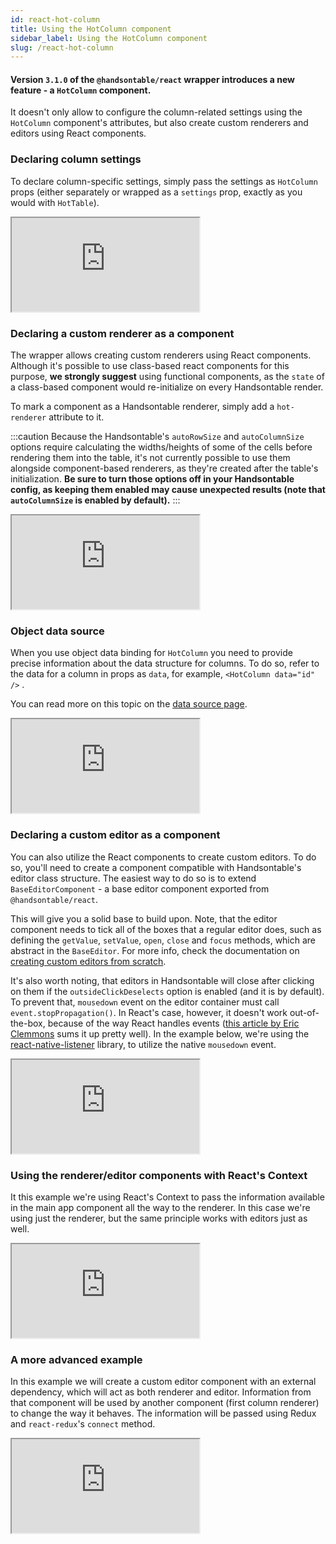 ```yaml
---
id: react-hot-column
title: Using the HotColumn component
sidebar_label: Using the HotColumn component
slug: /react-hot-column
---
```


#### Version `3.1.0` of the `@handsontable/react` wrapper introduces a new feature - a `HotColumn` component.

It doesn't only allow to configure the column-related settings using the `HotColumn` component's attributes, but also create custom renderers and editors using React components.
### Declaring column settings

To declare column-specific settings, simply pass the settings as `HotColumn` props (either separately or wrapped as a `settings` prop, exactly as you would with `HotTable`).

<iframe src="https://codesandbox.io/embed/declaring-column-settings-hknvq?fontsize=14" title="Declaring column settings" allow="geolocation; microphone; camera; midi; vr; accelerometer; gyroscope; payment; ambient-light-sensor; encrypted-media; usb" style={{
  width:'100%',
  height: 390,
  border: 0,
  borderRadius: 4,
  overflow: 'hidden',
}} sandbox="allow-modals allow-forms allow-popups allow-scripts allow-same-origin"></iframe>

### Declaring a custom renderer as a component

The wrapper allows creating custom renderers using React components.
Although it's possible to use class-based react components for this purpose, **we strongly suggest** using functional components, as the `state` of a class-based component would re-initialize on every Handsontable render.

To mark a component as a Handsontable renderer, simply add a `hot-renderer` attribute to it.

:::caution
Because the Handsontable's `autoRowSize` and `autoColumnSize` options require calculating the widths/heights of some of the cells before rendering them into the table, it's not currently possible to use them alongside component-based renderers, as they're created after the table's initialization.
**Be sure to turn those options off in your Handsontable config, as keeping them enabled may cause unexpected results (note that `autoColumnSize` is enabled by default).**
:::

<iframe src="https://codesandbox.io/embed/declaring-column-settings-hexfj?fontsize=14" title="Declaring a custom renderer as a component" allow="geolocation; microphone; camera; midi; vr; accelerometer; gyroscope; payment; ambient-light-sensor; encrypted-media; usb" style={{
  width:'100%',
  height: 390,
  border: 0,
  borderRadius: 4,
  overflow: 'hidden',
}} sandbox="allow-modals allow-forms allow-popups allow-scripts allow-same-origin"></iframe>

### Object data source

When you use object data binding for `HotColumn` you need to provide precise information about the data structure for columns. To do so, refer to the data for a column in props as `data`, for example, `<HotColumn data="id" />` .

You can read more on this topic on the [data source page](data-sources.md#page-object.html).

<iframe src="https://codesandbox.io/embed/object-data-source-b9799?fontsize=14&hidenavigation=1&theme=dark" style={{
  width:'100%',
  height: 390,
  border: 0,
  borderRadius: 4,
  overflow: 'hidden',
}} title="Object data source" allow="geolocation; microphone; camera; midi; vr; accelerometer; gyroscope; payment; ambient-light-sensor; encrypted-media; usb" sandbox="allow-modals allow-forms allow-popups allow-scripts allow-same-origin"></iframe>

### Declaring a custom editor as a component

You can also utilize the React components to create custom editors. To do so, you'll need to create a component compatible with Handsontable's editor class structure. The easiest way to do so is to extend `BaseEditorComponent` - a base editor component exported from `@handsontable/react`.

This will give you a solid base to build upon. Note, that the editor component needs to tick all of the boxes that a regular editor does, such as defining the `getValue`, `setValue`, `open`, `close` and `focus` methods, which are abstract in the `BaseEditor`. For more info, check the documentation on [creating custom editors from scratch](cell-editor.md#-selecteditor-creating-editor-from-scratch).

It's also worth noting, that editors in Handsontable will close after clicking on them if the `outsideClickDeselects` option is enabled (and it is by default).
To prevent that, `mousedown` event on the editor container must call `event.stopPropagation()`. In React's case, however, it doesn't work out-of-the-box, because of the way React handles events ([this article by Eric Clemmons](https://medium.com/@ericclemmons/react-event-preventdefault-78c28c950e46) sums it up pretty well). In the example below, we're using the [react-native-listener](https://www.npmjs.com/package/react-native-listener) library, to utilize the native `mousedown` event.

<iframe src="https://codesandbox.io/embed/declaring-a-custom-editor-as-a-component-s1i0k?fontsize=14" title="Declaring a custom editor as a component" allow="geolocation; microphone; camera; midi; vr; accelerometer; gyroscope; payment; ambient-light-sensor; encrypted-media; usb" style={{
  width:'100%',
  height: 390,
  border: 0,
  borderRadius: 4,
  overflow: 'hidden',
}} sandbox="allow-modals allow-forms allow-popups allow-scripts allow-same-origin"></iframe>

### Using the renderer/editor components with React's Context

It this example we're using React's Context to pass the information available in the main app component all the way to the renderer. In this case we're using just the renderer, but the same principle works with editors just as well.

<iframe src="https://codesandbox.io/embed/using-the-renderer-component-with-reacts-context-m1x09?fontsize=14" title="Using the renderer component with React&#039;s Context" allow="geolocation; microphone; camera; midi; vr; accelerometer; gyroscope; payment; ambient-light-sensor; encrypted-media; usb" style={{
  width:'100%',
  height: 390,
  border: 0,
  borderRadius: 4,
  overflow: 'hidden',
}} sandbox="allow-modals allow-forms allow-popups allow-scripts allow-same-origin"></iframe>

### A more advanced example

In this example we will create a custom editor component with an external dependency, which will act as both renderer and editor. Information from that component will be used by another component (first column renderer) to change the way it behaves.
The information will be passed using Redux and `react-redux`'s `connect` method.

<iframe src="https://codesandbox.io/embed/advanced-handsontablereact-implementation-using-hotcolumn-878mz?fontsize=14" title="Advanced @handsontable/react implementation using HotColumn" allow="geolocation; microphone; camera; midi; vr; accelerometer; gyroscope; payment; ambient-light-sensor; encrypted-media; usb" style={{
  width:'100%',
  height: 390,
  border: 0,
  borderRadius: 4,
  overflow: 'hidden',
}} sandbox="allow-modals allow-forms allow-popups allow-scripts allow-same-origin"></iframe>

